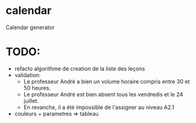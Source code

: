 # calendar

Calendar generator

# TODO:

- refacto algorithme de creation de la liste des leçons
- validation:
  - Le professeur André a bien un volume horaire compris entre 30 et 50 heures.
  - Le professeur André est bien absent tous les vendredis et le 24 juillet.
  - En revanche, il a été impossible de l'assigner au niveau A2.1
- couleurs + parametres => tableau
